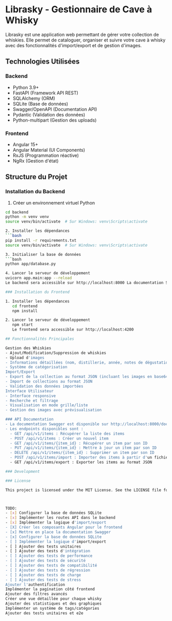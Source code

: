 # Librasky - Gestionnaire de Cave à Whisky

Librasky est une application web permettant de gérer votre collection de whiskies. Elle permet de cataloguer, organiser et suivre votre cave à whisky avec des fonctionnalités d'import/export et de gestion d'images.

## Technologies Utilisées

### Backend
- Python 3.9+
- FastAPI (Framework API REST)
- SQLAlchemy (ORM)
- SQLite (Base de données)
- Swagger/OpenAPI (Documentation API)
- Pydantic (Validation des données)
- Python-multipart (Gestion des uploads)

### Frontend
- Angular 15+
- Angular Material (UI Components)
- RxJS (Programmation réactive)
- NgRx (Gestion d'état)

## Structure du Projet


### Installation du Backend

1. Créer un environnement virtuel Python
```bash
cd backend
python -m venv venv
source venv/bin/activate  # Sur Windows: venv\Scripts\activate

2. Installer les dépendances
```bash
pip install -r requirements.txt
source venv/bin/activate  # Sur Windows: venv\Scripts\activate

3. Initialiser la base de données
```bash
python app/database.py

4. Lancer le serveur de développement
uvicorn app.main:app --reload
Le backend sera accessible sur http://localhost:8000 La documentation Swagger sera disponible sur http://localhost:8000/docs

### Installation du Frontend

1. Installer les dépendances    
   cd frontend
   npm install

2. Lancer le serveur de développement
   npm start
   Le frontend sera accessible sur http://localhost:4200

## Fonctionnalités Principales

Gestion des Whiskies
- Ajout/Modification/Suppression de whiskies
- Upload d'images
- Informations détaillées (nom, distillerie, année, notes de dégustation, etc.)
- Système de catégorisation
Import/Export
- Export de la collection au format JSON (incluant les images en base64)
- Import de collections au format JSON
- Validation des données importées
Interface Utilisateur
- Interface responsive
- Recherche et filtrage
- Visualisation en mode grille/liste
- Gestion des images avec prévisualisation

### API Documentation
- La documentation Swagger est disponible sur http://localhost:8000/docs
- Les endpoints disponibles sont :
  - GET /api/v1/items : Récupérer la liste des items
  - POST /api/v1/items : Créer un nouvel item
  - GET /api/v1/items/{item_id} : Récupérer un item par son ID
  - PUT /api/v1/items/{item_id} : Mettre à jour un item par son ID
  - DELETE /api/v1/items/{item_id} : Supprimer un item par son ID
  - POST /api/v1/items/import : Importer des items à partir d'un fichier JSON
  - GET /api/v1/items/export : Exporter les items au format JSON

### Development

### License

This project is licensed under the MIT License. See the LICENSE file for details.



TODO:
- [x] Configurer la base de données SQLite
- [x] Implémenter les routes API dans le backend
- [x] Implémenter la logique d'import/export
- [X] Créer les composants Angular pour le frontend
- [x] Mettre en place la documentation Swagger
- [x] Configurer la base de données SQLite
- [ ] Implémenter la logique d'import/export
- [ ] Ajouter des tests unitaires
- [ ] Ajouter des tests d'intégration
- [ ] Ajouter des tests de performance
- [ ] Ajouter des tests de sécurité
- [ ] Ajouter des tests de compatibilité
- [ ] Ajouter des tests de régression
- [ ] Ajouter des tests de charge
- [ ] Ajouter des tests de stress
Ajouter l'authentification
Implémenter la pagination côté frontend
Ajouter des filtres avancés
Créer une vue détaillée pour chaque whisky
Ajouter des statistiques et des graphiques
Implémenter un système de tags/catégories
Ajouter des tests unitaires et e2e